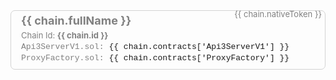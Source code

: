 <!-- Why this file. In order for the flex search to index the chain info they
cannot be inside a Vue component since it is rendered at runtime. The chains.json
file here is read during the Vite build so the data will actually end up inside
/dist/<filename>.
-->
<!-- Remember that any change to the HTML will most likely
require a restart of the dev server-->
<!-- WARNING
DO NOT place line breaks between HTML element like <div>.
They will not render as HTML but rather text or you get an error. No idea why!
-->
<div class="api3-bc-chains-box" v-for="(chain, index) in chains">
    <div class="api3-bc-chains-name" :href="chain.explorerUrl+'/address/'+chain.contracts['Api3ServerV1']"
      >{{ chain.fullName }} 
    </div>
    <div class="api3-bc-chain-token">
      {{ chain.nativeToken }}
    </div>
    <div class="api3-bc-chains-id">
      Chain Id: <b>{{ chain.id }}</b>
    </div>
    <div class="api3-bc-chains-contract-address">
      <div class="api3-bc-chains-contract-address" v-if="chain.contracts['Api3ServerV1']">
        Api3ServerV1.sol:
        <a :href="chain.explorerUrl+'/address/'+chain.contracts['Api3ServerV1']" target="_chainExplore">
          <span>{{ chain.contracts['Api3ServerV1'] }}<ExternalLinkImage /></span>
        </a><CopyIcon :text="chain.contracts['Api3ServerV1']"/>
      </div>
      <div class="api3-bc-chains-contract-address" v-if="chain.contracts['ProxyFactory']">
        ProxyFactory.sol:
        <a :href="chain.explorerUrl+'/address/'+chain.contracts['ProxyFactory']" target="_chainExplore">
          <span>{{ chain.contracts['ProxyFactory'] }}<ExternalLinkImage /></span>
        </a><CopyIcon :text="chain.contracts['ProxyFactory']"/>
      </div>
    </div>
</div>

<script setup lang="ts">
    import chains from './chains.json';
</script>

<style>
.api3-bc-chains-name {
  font-size: large;
  font-weight: bold;
  margin-bottom: 5px;
  color:gray;
}
.api3-bc-chain-token {
  float: right;
  margin-top: -34px;
  font-size: small;
  color: gray;
}

.api3-bc-chains-id {
  font-size: small;
  color: gray;
}
.api3-bc-chains-contract-address {
  font-family: courier;
  font-size: small;
  margin-top: 3px;
  color: gray;
}
.api3-bc-chains-box {
  overflow-wrap: anywhere;
  padding-top: 5px;
  padding-left: 16px;
  padding-right: 5px;
  padding-bottom: 10px;
  border: solid lightgrey 1px;
  border-radius: 0.5em;
  margin-bottom: 15px;
  max-width: 620px;
}
</style>

